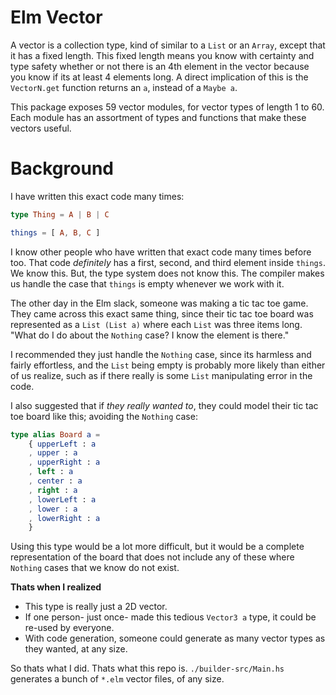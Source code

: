 # Elm Vector

A vector is a collection type, kind of similar to a `List` or an `Array`, except that it has a fixed length. This fixed length means you know with certainty and type safety whether or not there is an 4th element in the vector because you know if its at least 4 elements long. A direct implication of this is the `VectorN.get` function returns an `a`, instead of a `Maybe a`.

This package exposes 59 vector modules, for vector types of length 1 to 60. Each module has an assortment of types and functions that make these vectors useful.

# Background

I have written this exact code many times:
```elm
type Thing = A | B | C

things = [ A, B, C ]
```
I know other people who have written that exact code many times before too. That code _definitely_ has a first, second, and third element inside `things`. We know this. But, the type system does not know this. The compiler makes us handle the case that `things` is empty whenever we work with it. 

The other day in the Elm slack, someone was making a tic tac toe game. They came across this exact same thing, since their tic tac toe board was represented as a `List (List a)` where each `List` was three items long. "What do I do about the `Nothing` case? I know the element is there."

I recommended they just handle the `Nothing` case, since its harmless and fairly effortless, and the `List` being empty is probably more likely than either of us realize, such as if there really is some `List` manipulating error in the code.

I also suggested that if _they really wanted to_, they could model their tic tac toe board like this; avoiding the `Nothing` case:

```elm
type alias Board a =
    { upperLeft : a 
    , upper : a
    , upperRight : a
    , left : a 
    , center : a
    , right : a
    , lowerLeft : a
    , lower : a
    , lowerRight : a
    }
```
Using this type would be a lot more difficult, but it would be a complete representation of the board that does not include any of these where `Nothing` cases that we know do not exist.

**Thats when I realized**
- This type is really just a 2D vector.
- If one person- just once- made this tedious `Vector3 a` type, it could be re-used by everyone.
- With code generation, someone could generate as many vector types as they wanted, at any size.

So thats what I did. Thats what this repo is. `./builder-src/Main.hs` generates a bunch of `*.elm` vector files, of any size.